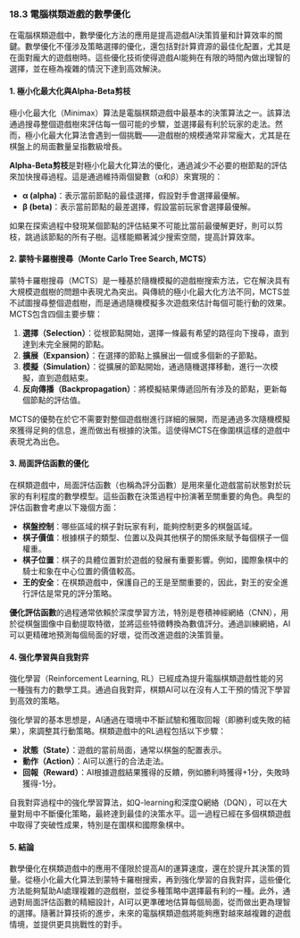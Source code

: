 ### 18.3 電腦棋類遊戲的數學優化

在電腦棋類遊戲中，數學優化方法的應用是提高遊戲AI決策質量和計算效率的關鍵。數學優化不僅涉及策略選擇的優化，還包括對計算資源的最佳化配置，尤其是在面對龐大的遊戲樹時。這些優化技術使得遊戲AI能夠在有限的時間內做出理智的選擇，並在極為複雜的情況下達到高效解決。

#### 1. 極小化最大化與Alpha-Beta剪枝

極小化最大化（Minimax）算法是電腦棋類遊戲中最基本的決策算法之一。該算法通過搜尋整個遊戲樹來評估每一個可能的步驟，並選擇最有利於玩家的走法。然而，極小化最大化算法會遇到一個挑戰——遊戲樹的規模通常非常龐大，尤其是在棋盤上的局面數量呈指數級增長。

**Alpha-Beta剪枝**是對極小化最大化算法的優化，通過減少不必要的樹節點的評估來加快搜尋過程。這是通過維持兩個變數（α和β）來實現的：

- **α (alpha)**：表示當前節點的最佳選擇，假設對手會選擇最優解。
- **β (beta)**：表示當前節點的最差選擇，假設當前玩家會選擇最優解。

如果在探索過程中發現某個節點的評估結果不可能比當前最優解更好，則可以剪枝，跳過該節點的所有子樹。這樣能顯著減少搜索空間，提高計算效率。

#### 2. 蒙特卡羅樹搜尋（Monte Carlo Tree Search, MCTS）

蒙特卡羅樹搜尋（MCTS）是一種基於隨機模擬的遊戲樹搜索方法，它在解決具有大規模遊戲樹的問題中表現尤為突出。與傳統的極小化最大化方法不同，MCTS並不試圖搜尋整個遊戲樹，而是通過隨機模擬多次遊戲來估計每個可能行動的效果。MCTS包含四個主要步驟：

1. **選擇（Selection）**：從根節點開始，選擇一條最有希望的路徑向下搜尋，直到達到未完全展開的節點。
2. **擴展（Expansion）**：在選擇的節點上擴展出一個或多個新的子節點。
3. **模擬（Simulation）**：從擴展的節點開始，通過隨機選擇移動，進行一次模擬，直到遊戲結束。
4. **反向傳播（Backpropagation）**：將模擬結果傳遞回所有涉及的節點，更新每個節點的評估值。

MCTS的優勢在於它不需要對整個遊戲樹進行詳細的展開，而是通過多次隨機模擬來獲得足夠的信息，進而做出有根據的決策。這使得MCTS在像圍棋這樣的遊戲中表現尤為出色。

#### 3. 局面評估函數的優化

在棋類遊戲中，局面評估函數（也稱為評分函數）是用來量化遊戲當前狀態對於玩家的有利程度的數學模型。這些函數在決策過程中扮演著至關重要的角色。典型的評估函數會考慮以下幾個方面：

- **棋盤控制**：哪些區域的棋子對玩家有利，能夠控制更多的棋盤區域。
- **棋子價值**：根據棋子的類型、位置以及與其他棋子的關係來賦予每個棋子一個權重。
- **棋子位置**：棋子的具體位置對於遊戲的發展有重要影響。例如，國際象棋中的騎士和象在中心位置的價值較高。
- **王的安全**：在棋類遊戲中，保護自己的王是至關重要的，因此，對王的安全進行評估是常見的評分策略。

**優化評估函數**的過程通常依賴於深度學習方法，特別是卷積神經網絡（CNN），用於從棋盤圖像中自動提取特徵，並將這些特徵轉換為數值評分。通過訓練網絡，AI可以更精確地預測每個局面的好壞，從而改進遊戲的決策質量。

#### 4. 强化學習與自我對弈

強化學習（Reinforcement Learning, RL）已經成為提升電腦棋類遊戲性能的另一種強有力的數學工具。通過自我對弈，棋類AI可以在沒有人工干預的情況下學習到高效的策略。

強化學習的基本思想是，AI通過在環境中不斷試驗和獲取回報（即勝利或失敗的結果），來調整其行動策略。棋類遊戲中的RL過程包括以下步驟：

- **狀態（State）**：遊戲的當前局面，通常以棋盤的配置表示。
- **動作（Action）**：AI可以進行的合法走法。
- **回報（Reward）**：AI根據遊戲結果獲得的反饋，例如勝利時獲得+1分，失敗時獲得-1分。

自我對弈過程中的強化學習算法，如Q-learning和深度Q網絡（DQN），可以在大量對局中不斷優化策略，最終達到最佳的決策水平。這一過程已經在多個棋類遊戲中取得了突破性成果，特別是在圍棋和國際象棋中。

#### 5. 結論

數學優化在棋類遊戲中的應用不僅限於提高AI的運算速度，還在於提升其決策的質量。從極小化最大化算法到蒙特卡羅樹搜索，再到強化學習的自我對弈，這些優化方法能夠幫助AI處理複雜的遊戲樹，並從多種策略中選擇最有利的一種。此外，通過對局面評估函數的精細設計，AI可以更準確地估算每個局面，從而做出更為理智的選擇。隨著計算技術的進步，未來的電腦棋類遊戲將能夠應對越來越複雜的遊戲情境，並提供更具挑戰性的對手。
